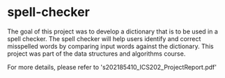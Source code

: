 # spell-checker
The goal of this project was to develop a dictionary that is to be used in a spell checker. The spell checker will help users identify and correct misspelled words by comparing input words against the dictionary.
This project was part of the data structures and algorithms course. 

For more details, please refer to 's202185410_ICS202_ProjectReport.pdf'

